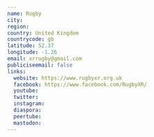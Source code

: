 ```yaml
---
name: Rugby
city:
region:
country: United Kingdom
countrycode: gb
latitude: 52.37
longitude: -1.26
email: xrrugby@gmail.com
publiciseemail: false
links:
  website: https://www.rugbyxr.org.uk
  facebook: https://www.facebook.com/RugbyXR/
  youtube:
  twitter:
  instagram:
  diaspora:
  peertube:
  mastodon:
---
```

